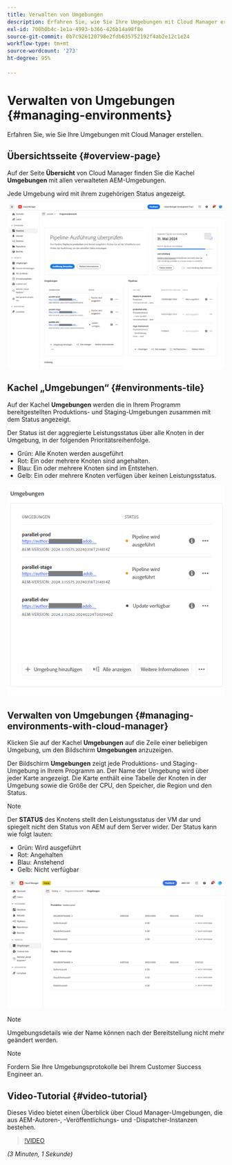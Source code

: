 ```yaml
---
title: Verwalten von Umgebungen
description: Erfahren Sie, wie Sie Ihre Umgebungen mit Cloud Manager erstellen.
exl-id: 700b0b4c-1e1a-4993-b366-426b14a98f8e
source-git-commit: 0b7c926120798e2fdb635752192f4ab2e12c1e24
workflow-type: tm+mt
source-wordcount: '273'
ht-degree: 95%

---
```



# Verwalten von Umgebungen {#managing-environments}

Erfahren Sie, wie Sie Ihre Umgebungen mit Cloud Manager erstellen.

## Übersichtsseite {#overview-page}

Auf der Seite **Übersicht** von Cloud Manager finden Sie die Kachel **Umgebungen** mit allen verwalteten AEM-Umgebungen.

Jede Umgebung wird mit ihrem zugehörigen Status angezeigt.

![Übersichtsseite](/help/assets/Manage-Environ-Overview.png)

## Kachel „Umgebungen“ {#environments-tile}

Auf der Kachel **Umgebungen** werden die in Ihrem Programm bereitgestellten Produktions- und Staging-Umgebungen zusammen mit dem Status angezeigt.

Der Status ist der aggregierte Leistungsstatus über alle Knoten in der Umgebung, in der folgenden Prioritätsreihenfolge.

* Grün: Alle Knoten werden ausgeführt
* Rot: Ein oder mehrere Knoten sind angehalten.
* Blau: Ein oder mehrere Knoten sind im Entstehen.
* Gelb: Ein oder mehrere Knoten verfügen über keinen Leistungsstatus.

![Kachel „Umgebungen“](/help/assets/Environments-card-new.png)

## Verwalten von Umgebungen {#managing-environments-with-cloud-manager}

Klicken Sie auf der Kachel **Umgebungen** auf die Zeile einer beliebigen Umgebung, um den Bildschirm **Umgebungen** anzuzeigen.

Der Bildschirm **Umgebungen** zeigt jede Produktions- und Staging-Umgebung in Ihrem Programm an. Der Name der Umgebung wird über jeder Karte angezeigt. Die Karte enthält eine Tabelle der Knoten in der Umgebung sowie die Größe der CPU, den Speicher, die Region und den Status.

>[!NOTE]
>
>Der **STATUS** des Knotens stellt den Leistungsstatus der VM dar und spiegelt nicht den Status von AEM auf dem Server wider. Der Status kann wie folgt lauten:

* Grün: Wird ausgeführt
* Rot: Angehalten
* Blau: Anstehend
* Gelb: Nicht verfügbar

![Registerkarte „Umgebungen“](/help/assets/Environments-tab.png)

>[!NOTE]
>
>Umgebungsdetails wie der Name können nach der Bereitstellung nicht mehr geändert werden.

>[!NOTE]
>
>Fordern Sie Ihre Umgebungsprotokolle bei Ihrem Customer Success Engineer an.

## Video-Tutorial {#video-tutorial}

Dieses Video bietet einen Überblick über Cloud Manager-Umgebungen, die aus AEM-Autoren-, -Veröffentlichungs- und -Dispatcher-Instanzen bestehen.

>[!VIDEO](https://video.tv.adobe.com/v/26318/)

*(3 Minuten, 1 Sekunde)*
